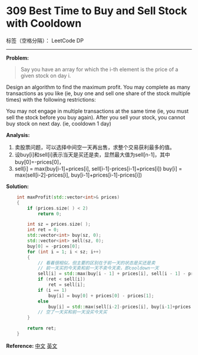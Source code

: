 ﻿# 309 Best Time to Buy and Sell Stock with Cooldown

标签（空格分隔）： LeetCode DP

---

**Problem:**
>   Say you have an array for which the i-th element is the price of a given stock on day i.
>
Design an algorithm to find the maximum profit. You may complete as many transactions as you like (ie, buy one and sell one share of the stock multiple times) with the following restrictions:
>
You may not engage in multiple transactions at the same time (ie, you must sell the stock before you buy again).
After you sell your stock, you cannot buy stock on next day. (ie, cooldown 1 day)

**Analysis:**

 1. 卖股票问题，可以选择中间空一天再出售，求整个交易获利最多的值。
 2. 设buy[i]和sell[i]表示当天是买还是卖，显然最大值为sell[n-1]，其中buy[0]=-prices[0]，
 3. sell[i] = max(buy[i-1]+prices[i], sell[i-1]-prices[i-1]+prices[i])
    buy[i]  = max(sell[i-2]-prices[i], buy[i-1]+prices[i-1]-prices[i])

**Solution:**
```cpp
	int maxProfit(std::vector<int>& prices)
	{
		if (prices.size( ) < 2)
			return 0;

		int sz = prices.size( );
		int ret = 0;
		std::vector<int> buy(sz, 0);
		std::vector<int> sell(sz, 0);
		buy[0] = -prices[0];
		for (int i = 1; i < sz; i++)
		{
			// 看着很相似，但主要的区别在于前一天的状态是买还是卖
			// 前一天买的今天卖和前一天不卖今天卖，即cooldown一天
			sell[i] = std::max(buy[i - 1] + prices[i], sell[i - 1] - prices[i - 1] + prices[i]);
			if (ret < sell[i])
				ret = sell[i];
			if (i == 1)
				buy[i] = buy[0] + prices[0] - prices[1];
			else
				buy[i] = std::max(sell[i-2]-prices[i], buy[i-1]+prices[i-1]-prices[i]);
			// 空了一天买和前一天没买今天买
		}

		return ret;
	}
```
**Reference:**
[中文][1]
[英文][2]


  [1]: http://www.cnblogs.com/grandyang/p/4997417.html
  [2]: https://leetcode.com/discuss/81083/an-8ms-c-dp-solution-easy-to-understand